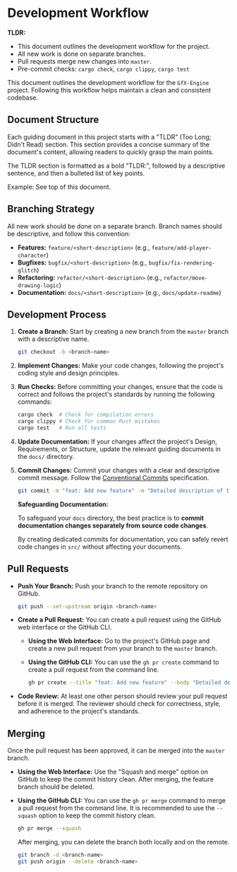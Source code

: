# Development Workflow

**TLDR:**
* This document outlines the development workflow for the project.
* All new work is done on separate branches.
* Pull requests merge new changes into `master`.
* Pre-commit checks: `cargo check`, `cargo clippy`, `cargo test`

This document outlines the development workflow for the `GfX-Engine` project. Following
this workflow helps maintain a clean and consistent codebase.

## Document Structure

Each guiding document in this project starts with a "TLDR" (Too Long; Didn't Read)
section. This section provides a concise summary of the document's content,
allowing readers to quickly grasp the main points.

The TLDR section is formatted as a bold "TLDR:", followed by a descriptive
sentence, and then a bulleted list of key points.

Example: See top of this document.

## Branching Strategy

All new work should be done on a separate branch. Branch names should be descriptive, and follow this convention:

- **Features:** `feature/<short-description>` (e.g., `feature/add-player-character`)
- **Bugfixes:** `bugfix/<short-description>` (e.g., `bugfix/fix-rendering-glitch`)
- **Refactoring:** `refactor/<short-description>` (e.g., `refactor/move-drawing-logic`)
- **Documentation:** `docs/<short-description>` (e.g., `docs/update-readme`)

## Development Process

1. **Create a Branch:**
   Start by creating a new branch from the `master` branch with a descriptive name.

   ```bash
   git checkout -b <branch-name>
   ```

2. **Implement Changes:**
   Make your code changes, following the project's coding style and design
   principles.

3. **Run Checks:**
   Before committing your changes, ensure that the code is correct and follows
   the project's standards by running the following commands:

   ```bash
   cargo check  # Check for compilation errors
   cargo clippy # Check for common Rust mistakes
   cargo test   # Run all tests
   ```

4. **Update Documentation:**
   If your changes affect the project's Design, Requirements, or Structure,
   update the relevant guiding documents in the `docs/` directory.

5. **Commit Changes:**
   Commit your changes with a clear and descriptive commit message. Follow the
   [Conventional Commits](https://www.conventionalcommits.org/) specification.

   ```bash
   git commit -m "feat: Add new feature" -m "Detailed description of the new feature."
   ```

   **Safeguarding Documentation:**

   To safeguard your `docs` directory, the best practice is to **commit documentation changes separately from source code changes**.

   By creating dedicated commits for documentation, you can safely revert code changes in `src/` without affecting your documents.

## Pull Requests

- **Push Your Branch:**
  Push your branch to the remote repository on GitHub.

  ```bash
  git push --set-upstream origin <branch-name>
  ```

- **Create a Pull Request:**
  You can create a pull request using the GitHub web interface or the GitHub CLI.

  - **Using the Web Interface:**
    Go to the project's GitHub page and create a new pull request from your branch
    to the `master` branch.

  - **Using the GitHub CLI:**
    You can use the `gh pr create` command to create a pull request from the command line.

    ```bash
    gh pr create --title "feat: Add new feature" --body "Detailed description of the new feature."
    ```

- **Code Review:**
  At least one other person should review your pull request before it is merged.
  The reviewer should check for correctness, style, and adherence to the
  project's standards.

## Merging

Once the pull request has been approved, it can be merged into the `master` branch.

- **Using the Web Interface:**
  Use the "Squash and merge" option on GitHub to keep the commit history clean.
  After merging, the feature branch should be deleted.

- **Using the GitHub CLI:**
  You can use the `gh pr merge` command to merge a pull request from the command line.
  It is recommended to use the `--squash` option to keep the commit history clean.

  ```bash
  gh pr merge --squash
  ```
  After merging, you can delete the branch both locally and on the remote.
  ```bash
  git branch -d <branch-name>
  git push origin --delete <branch-name>
  ```